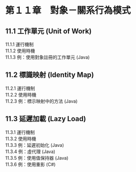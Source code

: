 # 第１１章　對象－關系行為模式 # 

## 11.1 工作單元 (Unit of Work) ##
11.1.1 運行機制  
11.1.2 使用時機  
11.1.3 例：使用對象註冊的工作單元 (Java)  
  
  
## 11.2 標識映射 (Identity Map) ##
11.2.1 運行機制  
11.2.2 使用時機  
11.2.3 例：標示映射中的方法 (Java)  
  
  
## 11.3 延遲加載 (Lazy Load) ##
11.3.1 運行機制  
11.3.2 使用時機  
11.3.3 例：延遲初始化 (Java)  
11.3.4 例：虛代理 (Java)  
11.3.5 例：使用值保持器 (Java)  
11.3.6 例：使用重影 (C#)  

